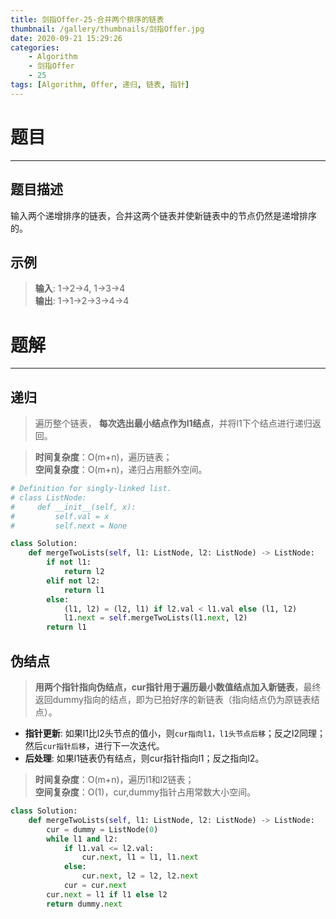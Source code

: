 ```yaml
---
title: 剑指Offer-25-合并两个排序的链表
thumbnail: /gallery/thumbnails/剑指Offer.jpg
date: 2020-09-21 15:29:26
categories:
    - Algorithm  
    - 剑指Offer  
    - 25
tags: [Algorithm, Offer, 递归, 链表, 指针]
---
```


# 题目
---
## 题目描述
输入两个递增排序的链表，合并这两个链表并使新链表中的节点仍然是递增排序的。
<!-- more -->

## 示例
> **输入**: 1->2->4, 1->3->4  
> **输出**: 1->1->2->3->4->4

# 题解
---
## 递归
> 遍历整个链表， **每次选出最小结点作为l1结点**，并将l1下个结点进行递归返回。

> **时间复杂度**：O(m+n)，遍历链表；  
> **空间复杂度**：O(m+n)，递归占用额外空间。

```python
# Definition for singly-linked list.
# class ListNode:
#     def __init__(self, x):
#         self.val = x
#         self.next = None

class Solution:
    def mergeTwoLists(self, l1: ListNode, l2: ListNode) -> ListNode:
        if not l1:
            return l2
        elif not l2:
            return l1
        else:
            (l1, l2) = (l2, l1) if l2.val < l1.val else (l1, l2)
            l1.next = self.mergeTwoLists(l1.next, l2)
        return l1
```

## 伪结点
> **用两个指针指向伪结点，cur指针用于遍历最小数值结点加入新链表**，最终返回dummy指向的结点，即为已拍好序的新链表（指向结点仍为原链表结点）。

- **指针更新**: 如果l1比l2头节点的值小，则`cur指向l1，l1头节点后移`；反之l2同理；然后`cur指针后移`，进行下一次迭代。
- **后处理**: 如果l1链表仍有结点，则cur指针指向l1；反之指向l2。

> **时间复杂度**：O(m+n)，遍历l1和l2链表；  
> **空间复杂度**：O(1)，cur,dummy指针占用常数大小空间。

```python
class Solution:
    def mergeTwoLists(self, l1: ListNode, l2: ListNode) -> ListNode:
        cur = dummy = ListNode(0)
        while l1 and l2:
            if l1.val <= l2.val:
                cur.next, l1 = l1, l1.next
            else:
                cur.next, l2 = l2, l2.next
            cur = cur.next
        cur.next = l1 if l1 else l2
        return dummy.next
```
